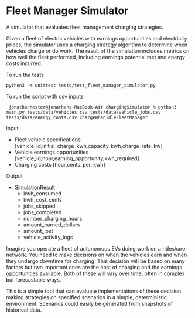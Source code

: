 # Fleet Manager Simulator
A simulator that evaluates fleet management charging strategies.

Given a fleet of electric vehicles with earnings opportunities and electricity prices, the simulator uses
a charging strategy algorithm to determine when vehicles charge or do work. The result of the simulation 
includes metrics on how well the fleet performed, including earnings potential met and energy costs 
incurred. 

To run the tests

`python3 -m unittest tests/test_fleet_manager_simulator.py`

To run the script with csv inputs

`
jonathanhester@jonathans-MacBook-Air chargingSimulator % python3 main.py tests/data/vehicles.csv tests/data/vehicle_jobs.csv tests/data/energy_costs.csv ChargeWhenIdleFleetManager`

Input
- Fleet vehicle specifications [vehicle_id,initial_charge_kwh,capacity_kwh,charge_rate_kw]
- Vehicle earnings opportunities [vehicle_id,hour,earning_opportunity,kwh_required]
- Charging costs [hour,cents_per_kwh]

Output 
- SimulationResult 
  - kwh_consumed
  - kwh_cost_cents
  - jobs_skipped
  - jobs_completed
  - number_charging_hours 
  - amount_earned_dollars 
  - amount_lost 
  - vehicle_activity_logs

Imagine you operate a fleet of autonomous EVs doing work on a rideshare network. You need to make decisions on 
when the vehicles earn and when they undergo downtime for charging. This decision will be based on many factors
but two important ones are the cost of charging and the earnings opportunities available. Both of these will 
vary over time, often in complex but forecastable ways.

This is a simple tool that can evaluate implementations of these decision making strategies on specified
scenarios in a simple, deterministic environment. Scenarios could easily be generated from snapshots of
historical data. 